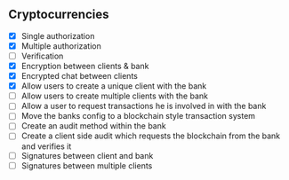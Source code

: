 ## Cryptocurrencies

- [x] Single authorization
- [x] Multiple authorization
- [ ] Verification
- [x] Encryption between clients & bank
- [x] Encrypted chat between clients
- [x] Allow users to create a unique client with the bank
- [ ] Allow users to create multiple clients with the bank
- [ ] Allow a user to request transactions he is involved in with the bank
- [ ] Move the banks config to a blockchain style transaction system
- [ ] Create an audit method within the bank
- [ ] Create a client side audit which requests the blockchain from the bank and verifies it
- [ ] Signatures between client and bank
- [ ] Signatures between multiple clients
